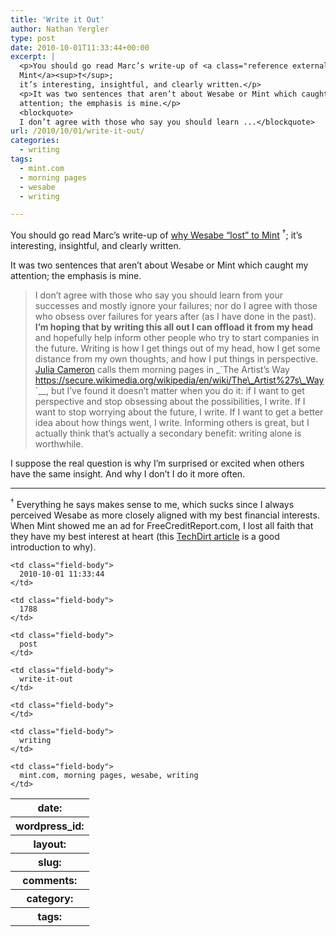 ```yaml
---
title: 'Write it Out'
author: Nathan Yergler
type: post
date: 2010-10-01T11:33:44+00:00
excerpt: |
  <p>You should go read Marc’s write-up of <a class="reference external" href="http://blog.precipice.org/why-wesabe-lost-to-mint">why Wesabe “lost” to
  Mint</a><sup>†</sup>;
  it’s interesting, insightful, and clearly written.</p>
  <p>It was two sentences that aren’t about Wesabe or Mint which caught my
  attention; the emphasis is mine.</p>
  <blockquote>
  I don’t agree with those who say you should learn ...</blockquote>
url: /2010/10/01/write-it-out/
categories:
  - writing
tags:
  - mint.com
  - morning pages
  - wesabe
  - writing

---
```

You should go read Marc’s write-up of [why Wesabe “lost” to Mint][1] <sup>†</sup>; it’s interesting, insightful, and clearly written.

It was two sentences that aren’t about Wesabe or Mint which caught my attention; the emphasis is mine.

> I don’t agree with those who say you should learn from your successes and mostly ignore your failures; nor do I agree with those who obsess over failures for years after (as I have done in the past). **I’m hoping that by writing this all out I can offload it from my head** and hopefully help inform other people who try to start companies in the future.
Writing is how I get things out of my head, how I get some distance from my own thoughts, and how I put things in perspective. [Julia Cameron][2]  calls them morning pages in _\`The Artist’s Way <https://secure.wikimedia.org/wikipedia/en/wiki/The\_Artist%27s\_Way>\`__, but I’ve found it doesn’t matter when you do it: if I want to get perspective and stop obsessing about the possibilities, I write. If I want to stop worrying about the future, I write. If I want to get a better idea about how things went, I write. Informing others is great, but I actually think that’s actually a secondary benefit: writing alone is worthwhile.

I suppose the real question is why I’m surprised or excited when others have the same insight. And why I don’t I do it more often.

<hr class="docutils" />

<sup>†</sup> Everything he says makes sense to me, which sucks since I always perceived Wesabe as more closely aligned with my best financial interests. When Mint showed me an ad for FreeCreditReport.com, I lost all faith that they have my best interest at heart (this [TechDirt article][3]  is a good introduction to why).

<table class="docutils field-list" frame="void" rules="none">
  <col class="field-name" /> <col class="field-body" /> <tr class="field">
    <th class="field-name">
      date:
    </th>

    <td class="field-body">
      2010-10-01 11:33:44
    </td>
  </tr>

  <tr class="field">
    <th class="field-name">
      wordpress_id:
    </th>

    <td class="field-body">
      1788
    </td>
  </tr>

  <tr class="field">
    <th class="field-name">
      layout:
    </th>

    <td class="field-body">
      post
    </td>
  </tr>

  <tr class="field">
    <th class="field-name">
      slug:
    </th>

    <td class="field-body">
      write-it-out
    </td>
  </tr>

  <tr class="field">
    <th class="field-name">
      comments:
    </th>

    <td class="field-body">
    </td>
  </tr>

  <tr class="field">
    <th class="field-name">
      category:
    </th>

    <td class="field-body">
      writing
    </td>
  </tr>

  <tr class="field">
    <th class="field-name">
      tags:
    </th>

    <td class="field-body">
      mint.com, morning pages, wesabe, writing
    </td>
  </tr>
</table>

 [1]: http://blog.precipice.org/why-wesabe-lost-to-mint
 [2]: https://secure.wikimedia.org/wikipedia/en/wiki/Julia_Cameron
 [3]: http://www.techdirt.com/articles/20100302/2343298378.shtml